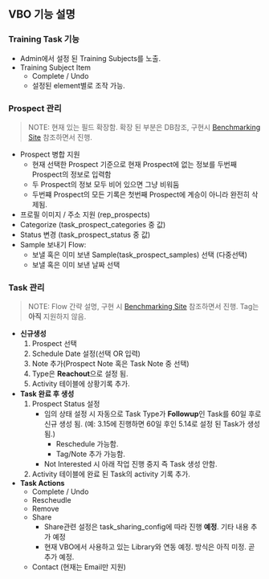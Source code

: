 
## VBO 기능 설명
### Training Task 기능
- Admin에서 설정 된 Training Subjects를 노출.
- Training Subject Item
    - Complete / Undo
    - 설정된 element별로 조작 가능.
### Prospect 관리
> NOTE: 현재 있는 필드 확장함. 확장 된 부분은 DB참조, 구현시 [Benchmarking Site](https://pulsepenny.rodanandfields.com/app/daily) 참조하면서 진행.
- Prospect 병합 지원 
    - 현재 선택한 Prospect 기준으로 현재 Prospect에 없는 정보를 두번째 Prospect의 정보로 입력함
    - 두 Prospect의 정보 모두 비어 있으면 그냥 비워둠
    - 두번쨰 Prospect의 모든 기록은 첫번째 Prospect에 계승이 아니라 완전히 삭제됨.
- 프로필 이미지 / 주소 지원 (rep_prospects)
- Categorize (task_prospect_categories 중 값)
- Status 변경 (task_prospect_status 중 값)
- Sample 보내기 Flow:
    - 보낼 혹은 이미 보낸 Sample(task_prospect_samples) 선택 (다중선택)
    - 보낼 혹은 이미 보낸 날짜 선택
### Task 관리
> NOTE: Flow 간략 설명, 구현 시 [Benchmarking Site](https://pulsepenny.rodanandfields.com/app/daily) 참조하면서 진행.
> Tag는 **아직** 지원하지 않음.
- **신규생성**
    1. Prospect 선택
    2. Schedule Date 설정(선택 OR 입력)
    3. Note 추가(Prospect Note 혹은 Task Note 중 선택)
    4. Type은 **Reachout**으로 설정 됨.
    5. Activity 테이블에 상황기록 추가.
- **Task 완료 후 생성**
    1. Prospect Status 설정
        - 임의 상태 설정 시 자동으로 Task Type가 **Followup**인 Task를 60일 후로 신규 생성 됨. (예: 3.15에 진행하면 60일 후인 5.14로 설정 된 Task가 생성 됨.)
            - Reschedule 가능함.
            - Tag/Note 추가 가능함.
        - Not Interested 시 아래 작업 진행 중지 즉 Task 생성 안함.
    4. Activity 테이블에 완료 된 Task의 activity 기록 추가.
- **Task Actions**
    - Complete / Undo
    - Rescheudle
    - Remove
    - Share
        - Share관련 설정은 task_sharing_config에 따라 진행 **예정**. 기타 내용 추가 예정
        - 현재 VBO에서 사용하고 있는 Library와 연동 예정. 방식은 아직 미정. 곧 추가 예정.
    - Contact (현재는 Email만 지원)
